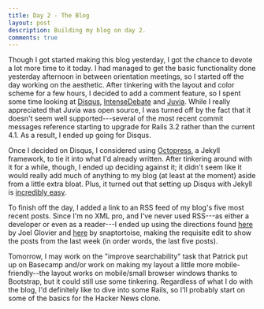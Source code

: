 ```yaml
---
title: Day 2 - The Blog
layout: post
description: Building my blog on day 2.
comments: true
---
```

Though I got started making this blog yesterday, I got the chance to devote a lot more time to it today. I had managed to get the basic functionality done yesterday afternoon in between orientation meetings, so I started off the day working on the aesthetic. After tinkering with the layout and color scheme for a few hours, I decided to add a comment feature, so I spent some time looking at [Disqus](http://disqus.com/), [IntenseDebate](https://www.intensedebate.com/) and [Juvia](https://github.com/phusion/juvia). While I really appreciated that Juvia was open source, I was turned off by the fact that it doesn't seem well supported---several of the most recent commit messages reference starting to upgrade for Rails 3.2 rather than the current 4.1. As a result, I ended up going for Disqus.

Once I decided on Disqus, I considered using [Octopress](http://octopress.org/), a Jekyll framework, to tie it into what I'd already written. After tinkering around with it for a while, though, I ended up deciding against it; it didn't seem like it would really add much of anything to my blog (at least at the moment) aside from a little extra bloat. Plus, it turned out that setting up Disqus with Jekyll is [incredibly easy](https://help.disqus.com/customer/portal/articles/472138-jekyll-installation-instructions).

To finish off the day, I added a link to an RSS feed of my blog's five most recent posts. Since I'm no XML pro, and I've never used RSS---as either a developer or even as a reader---I ended up using the directions found [here](http://joelglovier.com/writing/rss-for-jekyll/) by Joel Glovier and [here](https://github.com/snaptortoise/jekyll-rss-feeds) by snaptortoise, making the requisite edit to show the posts from the last week (in order words, the last five posts).

Tomorrow, I may work on the "improve searchability" task that Patrick put up on Basecamp and/or work on making my layout a little more mobile-friendly--the layout works on mobile/small browser windows thanks to Bootstrap, but it could still use some tinkering. Regardless of what I do with the blog, I'd definitely like to dive into some Rails, so I'll probably start on some of the basics for the Hacker News clone.
